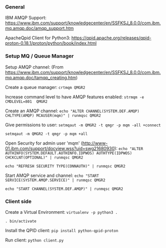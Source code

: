 ### General ###

IBM AMQP Support:
https://www.ibm.com/support/knowledgecenter/en/SSFKSJ_8.0.0/com.ibm.mq.amqp.doc/amqp_support.htm

ApacheQpid Client for Python3:
https://qpid.apache.org/releases/qpid-proton-0.18.1/proton/python/book/index.html




### Setup MQ / Queue Manager ###

Setup AMQP channel:
(From https://www.ibm.com/support/knowledgecenter/en/SSFKSJ_8.0.0/com.ibm.mq.amqp.doc/tamqp_creating.htm)

Create a queue manager:
```crtmqm QMGR2```

Increase command level to have AMQP features enabled:
```strmqm -e CMDLEVEL=801  QMGR2```


Create an AMQP channel:
```echo "ALTER CHANNEL(SYSTEM.DEF.AMQP) CHLTYPE(AMQP) MCAUSER(mqm)" | runmqsc QMGR2```

Give permissions to user:
```setmqaut -m QMGR2 -t qmgr -p mqm -all +connect```

```setmqaut -m QMGR2 -t qmgr -p mqm +all ```


Open Security for admin user 'mqm' (http://www-01.ibm.com/support/docview.wss?uid=swg21680930):
```echo "ALTER AUTHINFO(SYSTEM.DEFAULT.AUTHINFO.IDPWOS) AUTHTYPE(IDPWOS) CHCKCLNT(OPTIONAL)" | runmqsc QMGR2```

```echo "REFRESH SECURITY TYPE(CONNAUTH)" | runmqsc QMGR2```


Start AMQP service and channel:
```echo "START SERVICE(SYSTEM.AMQP.SERVICE)" | runmqsc QMGR2```

```echo "START CHANNEL(SYSTEM.DEF.AMQP)" | runmqsc QMGR2```


### Client side ###

Create a Virtual Environment:
```virtualenv -p python3 .```

```. bin/activate```

Install the QPID client:
```pip install python-qpid-proton```

Run client:
```python client.py```